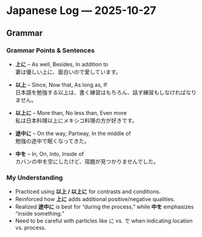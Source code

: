 # Japanese Log — 2025-10-27  
## Grammar

### Grammar Points & Sentences
- **上に** – As well, Besides, In addition to  
  妻は優しい上に、面白いので愛しています。  

- **以上** – Since, Now that, As long as, If  
  日本語を勉強する以上は、書く練習はもちろん、話す練習もしなければなりません。  

- **以上に** – More than, No less than, Even more  
  私は日本料理以上にメキシコ料理の方が好きです。  

- **途中に** – On the way, Partway, In the middle of  
  勉強の途中で眠くなってきた。  

- **中を** – In, On, Into, Inside of  
  カバンの中を空にしたけど、宿題が見つかりませんでした。  

### My Understanding
- Practiced using **以上 / 以上に** for contrasts and conditions.  
- Reinforced how **上に** adds additional positive/negative qualities.  
- Realized **途中に** is best for “during the process,” while **中を** emphasizes “inside something.”  
- Need to be careful with particles like に vs. で when indicating location vs. process.  

